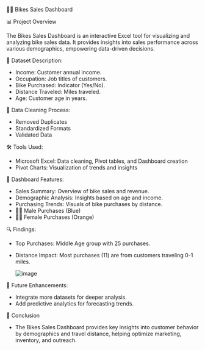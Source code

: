 🚴‍♂️ Bikes Sales Dashboard

📊 Project Overview

The Bikes Sales Dashboard is an interactive Excel tool for visualizing and analyzing bike sales data. It provides insights into sales performance across various demographics, empowering data-driven decisions.

📁 Dataset Description:

- Income: Customer annual income.
- Occupation: Job titles of customers.
- Bike Purchased: Indicator (Yes/No).
- Distance Traveled: Miles traveled.
- Age: Customer age in years.
  
🧹 Data Cleaning Process:

- Removed Duplicates
- Standardized Formats
- Validated Data

 🛠️ Tools Used:
 
- Microsoft Excel: Data cleaning, Pivot tables, and Dashboard creation
- Pivot Charts: Visualization of trends and insights
  
🚀 Dashboard Features:

- Sales Summary: Overview of bike sales and revenue.
- Demographic Analysis: Insights based on age and income.
- Purchasing Trends: Visuals of bike purchases by distance.
- 👨‍💼 Male Purchases (Blue)
- 👩‍💼 Female Purchases (Orange)
  
🔍 Findings:
- Top Purchases: Middle Age group with 25 purchases.
- Distance Impact: Most purchases (11) are from customers traveling 0-1 miles.

  ![image](https://github.com/user-attachments/assets/d9ed0811-f58a-4bac-8dcd-e683744945f1)

🌟 Future Enhancements:

- Integrate more datasets for deeper analysis.
- Add predictive analytics for forecasting trends.

🧾 Conclusion
- The Bikes Sales Dashboard provides key insights into customer behavior by demographics and travel distance, helping optimize marketing, inventory, and outreach.
